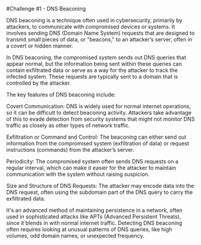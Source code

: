 #Challenge #1 - DNS Beaconing

DNS beaconing is a technique often used in cybersecurity, primarily by attackers, to communicate with compromised devices or systems. It involves sending DNS (Domain Name System) requests that are designed to transmit small pieces of data, or "beacons," to an attacker’s server, often in a covert or hidden manner.

In DNS beaconing, the compromised system sends out DNS queries that appear normal, but the information being sent within these queries can contain exfiltrated data or serve as a way for the attacker to track the infected system. These requests are typically sent to a domain that is controlled by the attacker.

The key features of DNS beaconing include:

Covert Communication: DNS is widely used for normal internet operations, so it can be difficult to detect beaconing activity. Attackers take advantage of this to evade detection from security systems that might not monitor DNS traffic as closely as other types of network traffic.

Exfiltration or Command and Control: The beaconing can either send out information from the compromised system (exfiltration of data) or request instructions (commands) from the attacker’s server.

Periodicity: The compromised system often sends DNS requests on a regular interval, which can make it easier for the attacker to maintain communication with the system without raising suspicion.

Size and Structure of DNS Requests: The attacker may encode data into the DNS request, often using the subdomain part of the DNS query to carry the exfiltrated data.

It's an advanced method of maintaining persistence in a network, often used in sophisticated attacks like APTs (Advanced Persistent Threats), since it blends in with normal internet traffic. Detecting DNS beaconing often requires looking at unusual patterns of DNS queries, like high volumes, odd domain names, or unexpected frequency.
